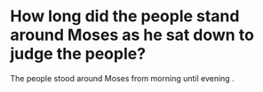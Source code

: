 # How long did the people stand around Moses as he sat down to judge the people?

The people stood around Moses from morning until evening .
